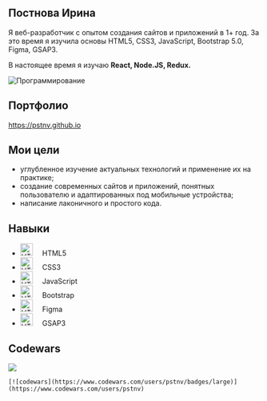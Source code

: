 <section>
  <h1> Постнова Ирина </h1>
  <p>Я веб-разработчик с опытом создания сайтов и приложений в 1+ год. За это время я изучила основы HTML5, CSS3, JavaScript, Bootstrap 5.0, Figma, GSAP3.</p>
  <p>В настоящее время я изучаю <strong> React, Node.JS, Redux. </strong></p>
  <img src="https://modnica.club/uploads/posts/2021-11/thumbs/1635977296_104-modnica-club-p-graficheskii-minimalizm-113.jpg" alt="Программирование">
</section>

<section>
  <div>
    <h2> Портфолио </h2>
    <a href="https://pstnv.github.io"> https://pstnv.github.io </a>
  </div>
  <div>
    <h2> Мои цели </h2>
    <ul>
      <li> углубленное изучение актуальных технологий и применение их на практике; </li>
      <li> создание современных сайтов и приложений, понятных пользователю и адаптированных под мобильные устройства;</li>
      <li> написание лаконичного и простого кода.</li>
    </ul>
  </div>
  <div>
    <h2> Навыки </h2>
    <ul>
      <li><img src="https://pstnv.github.io/icons/techs/icon_html.png" style="margin-right:15px;height:25px;" alt="HTML5"> HTML5 </li>
      <li><img src="https://pstnv.github.io/icons/techs/icon_css.png" style="margin-right:15px;height:25px;" alt="HTML5"> CSS3 </li>
      <li><img src="https://pstnv.github.io/icons/techs/icon_javascript.png" style="margin-right:15px;height:25px;" alt="HTML5"> JavaScript </li>
      <li><img src="https://pstnv.github.io/icons/techs/icon_bootstrap.png" style="margin-right:15px;height:25px;" alt="HTML5"> Bootstrap </li>
      <li><img src="https://pstnv.github.io/icons/techs/icon_figma.png" style="margin-right:15px;height:25px;" alt="HTML5"> Figma </li>
      <li><img src="https://pstnv.github.io/icons/techs/icon_gsap.png" style="margin-right:15px;height:25px;" alt="HTML5"> GSAP3 </li>
    </ul>
  </div>
  <div>
    <h2> Codewars </h2>
    <a href="https://www.codewars.com/users/pstnv"> <img src="https://www.codewars.com/users/pstnv/badges/large"></a>
  </div>
</section>


    [![codewars](https://www.codewars.com/users/pstnv/badges/large)](https://www.codewars.com/users/pstnv)
